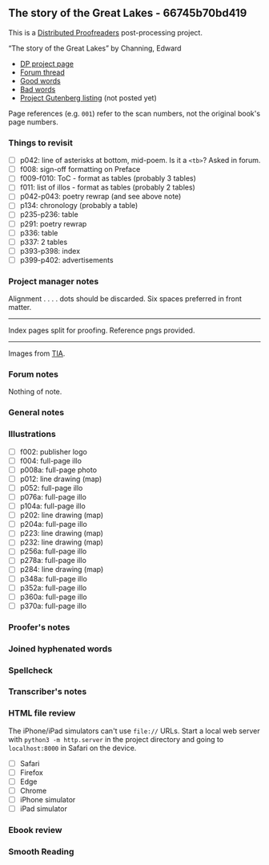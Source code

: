 ## The story of the Great Lakes - 66745b70bd419 ##

This is a [Distributed Proofreaders](http://www.pgdp.net/) post-processing project.

“The story of the Great Lakes” by Channing, Edward

* [DP project page](http://www.pgdp.net/c/project.php?id=projectID66745b70bd419)
* [Forum thread](https://www.pgdp.net/phpBB3/viewtopic.php?t=81862)
* [Good words](good_words.txt)
* [Bad words](bad_words.txt)
* [Project Gutenberg listing]() (not posted yet)

Page references (e.g. `001`) refer to the scan numbers, not the original book's page numbers.

### Things to revisit ###

* [ ] p042: line of asterisks at bottom, mid-poem. Is it a `<tb>`? Asked in forum.
* [ ] f008: sign-off formatting on Preface
* [ ] f009-f010: ToC - format as tables (probably 3 tables)
* [ ] f011: list of illos - format as tables (probably 2 tables)
* [ ] p042-p043: poetry rewrap (and see above note)
* [ ] p134: chronology (probably a table)
* [ ] p235-p236: table
* [ ] p291: poetry rewrap
* [ ] p336: table
* [ ] p337: 2 tables
* [ ] p393-p398: index
* [ ] p399-p402: advertisements

### Project manager notes ###

Alignment . . . . dots should be discarded. Six spaces preferred in front matter.

----

Index pages split for proofing. Reference pngs provided.

----

Images from [TIA](https://archive.org/details/storyofgreatlake00chanuoft).

### Forum notes ###

Nothing of note.

### General notes ###

### Illustrations ###

* [ ] f002: publisher logo
* [ ] f004: full-page illo
* [ ] p008a: full-page photo
* [ ] p012: line drawing (map)
* [ ] p052: full-page illo
* [ ] p076a: full-page illo
* [ ] p104a: full-page illo
* [ ] p202: line drawing (map)
* [ ] p204a: full-page illo
* [ ] p223: line drawing (map)
* [ ] p232: line drawing (map)
* [ ] p256a: full-page illo
* [ ] p278a: full-page illo
* [ ] p284: line drawing (map)
* [ ] p348a: full-page illo
* [ ] p352a: full-page illo
* [ ] p360a: full-page illo
* [ ] p370a: full-page illo

### Proofer's notes ###

### Joined hyphenated words ###

### Spellcheck ###

### Transcriber's notes ###

### HTML file review ###
The iPhone/iPad simulators can't use `file://` URLs. Start a local web server with `python3 -m http.server` in the project directory and going to `localhost:8000` in Safari on the device. 

* [ ] Safari
* [ ] Firefox
* [ ] Edge
* [ ] Chrome
* [ ] iPhone simulator
* [ ] iPad simulator

### Ebook review ###

### Smooth Reading ###
